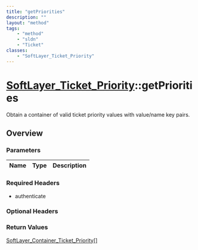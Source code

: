 ```yaml
---
title: "getPriorities"
description: ""
layout: "method"
tags:
    - "method"
    - "sldn"
    - "Ticket"
classes:
    - "SoftLayer_Ticket_Priority"
---
```

# [SoftLayer_Ticket_Priority](/reference/services/SoftLayer_Ticket_Priority)::getPriorities

Obtain a container of valid ticket priority values with value/name key pairs.


## Overview 


### Parameters 
|Name | Type | Description |
| --- | --- | --- |


### Required Headers
* authenticate

### Optional Headers

### Return Values
<a href='/reference/datatypes/SoftLayer_Container_Ticket_Priority'>SoftLayer_Container_Ticket_Priority[] </a>

